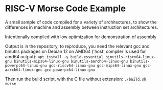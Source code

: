 # RISC-V Morse Code Example
A small sample of code compiled for a variety of architectures, to show the differences in machine and assembly between instruction set architectures.

Intentionally compiled with low optimization for demonstration of assembly

Output is in the repository, to reproduce, you need the relevant gcc and binutils packages on Debian 12 on AMD64 ('host' compiler is used for amd64 output):
`apt install -y build-essential binutils-riscv64-linux-gnu binutils-mips64-linux-gnu binutils-aarch64-linux-gnu binutils-powerpc64-linux-gnu gcc-riscv64-linux-gnu gcc-mips64-linux-gnu gcc-aarch64-linux-gnu gcc-powerpc64-linux-gnu`

Then run the build script, with the C file without extension:
`./build.sh morse`
 
